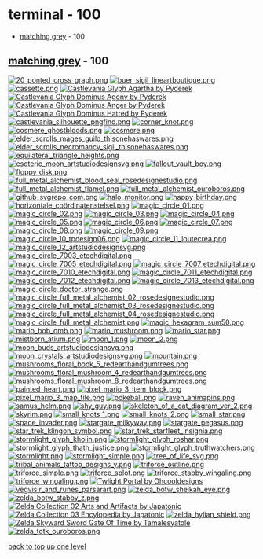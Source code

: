 # terminal - 100
- [matching grey](#matching-grey) - 100

<a id="matching-grey"></a>

## [matching grey](/terminal/matching%20grey/README.MD) - 100
[![20_ponted_cross_graph.png](/.internals/thumbnails/terminal/matching%20grey/20_ponted_cross_graph.png "20_ponted_cross_graph.png")](https://raw.githubusercontent.com/buckmanc/Wallpapers/main/terminal/matching%20grey/20_ponted_cross_graph.png)
[![buer_sigil_lineartboutique.png](/.internals/thumbnails/terminal/matching%20grey/buer_sigil_lineartboutique.png "buer_sigil_lineartboutique.png")](https://raw.githubusercontent.com/buckmanc/Wallpapers/main/terminal/matching%20grey/buer_sigil_lineartboutique.png)
[![cassette.png](/.internals/thumbnails/terminal/matching%20grey/cassette.png "cassette.png")](https://raw.githubusercontent.com/buckmanc/Wallpapers/main/terminal/matching%20grey/cassette.png)
[![Castlevania Glyph Agartha by Pyderek](/.internals/thumbnails/terminal/matching%20grey/castlevania_glyph_agartha_by_pyderek.png "Castlevania Glyph Agartha by Pyderek")](https://raw.githubusercontent.com/buckmanc/Wallpapers/main/terminal/matching%20grey/castlevania_glyph_agartha_by_pyderek.png)
[![Castlevania Glyph Dominus Agony by Pyderek](/.internals/thumbnails/terminal/matching%20grey/castlevania_glyph_dominus_agony_by_pyderek.png "Castlevania Glyph Dominus Agony by Pyderek")](https://raw.githubusercontent.com/buckmanc/Wallpapers/main/terminal/matching%20grey/castlevania_glyph_dominus_agony_by_pyderek.png)
[![Castlevania Glyph Dominus Anger by Pyderek](/.internals/thumbnails/terminal/matching%20grey/castlevania_glyph_dominus_anger_by_pyderek.png "Castlevania Glyph Dominus Anger by Pyderek")](https://raw.githubusercontent.com/buckmanc/Wallpapers/main/terminal/matching%20grey/castlevania_glyph_dominus_anger_by_pyderek.png)
[![Castlevania Glyph Dominus Hatred by Pyderek](/.internals/thumbnails/terminal/matching%20grey/castlevania_glyph_dominus_hatred_by_pyderek.png "Castlevania Glyph Dominus Hatred by Pyderek")](https://raw.githubusercontent.com/buckmanc/Wallpapers/main/terminal/matching%20grey/castlevania_glyph_dominus_hatred_by_pyderek.png)
[![castlevania_silhouette_pngfind.png](/.internals/thumbnails/terminal/matching%20grey/castlevania_silhouette_pngfind.png "castlevania_silhouette_pngfind.png")](https://raw.githubusercontent.com/buckmanc/Wallpapers/main/terminal/matching%20grey/castlevania_silhouette_pngfind.png)
[![corner_knot.png](/.internals/thumbnails/terminal/matching%20grey/corner_knot.png "corner_knot.png")](https://raw.githubusercontent.com/buckmanc/Wallpapers/main/terminal/matching%20grey/corner_knot.png)
[![cosmere_ghostbloods.png](/.internals/thumbnails/terminal/matching%20grey/cosmere_ghostbloods.png "cosmere_ghostbloods.png")](https://raw.githubusercontent.com/buckmanc/Wallpapers/main/terminal/matching%20grey/cosmere_ghostbloods.png)
[![cosmere.png](/.internals/thumbnails/terminal/matching%20grey/cosmere.png "cosmere.png")](https://raw.githubusercontent.com/buckmanc/Wallpapers/main/terminal/matching%20grey/cosmere.png)
[![elder_scrolls_mages_guild_thisonehaswares.png](/.internals/thumbnails/terminal/matching%20grey/elder_scrolls_mages_guild_thisonehaswares.png "elder_scrolls_mages_guild_thisonehaswares.png")](https://raw.githubusercontent.com/buckmanc/Wallpapers/main/terminal/matching%20grey/elder_scrolls_mages_guild_thisonehaswares.png)
[![elder_scrolls_necromancy_sigil_thisonehaswares.png](/.internals/thumbnails/terminal/matching%20grey/elder_scrolls_necromancy_sigil_thisonehaswares.png "elder_scrolls_necromancy_sigil_thisonehaswares.png")](https://raw.githubusercontent.com/buckmanc/Wallpapers/main/terminal/matching%20grey/elder_scrolls_necromancy_sigil_thisonehaswares.png)
[![equilateral_triangle_heights.png](/.internals/thumbnails/terminal/matching%20grey/equilateral_triangle_heights.png "equilateral_triangle_heights.png")](https://raw.githubusercontent.com/buckmanc/Wallpapers/main/terminal/matching%20grey/equilateral_triangle_heights.png)
[![esoteric_moon_artstudiodesignsvg.png](/.internals/thumbnails/terminal/matching%20grey/esoteric_moon_artstudiodesignsvg.png "esoteric_moon_artstudiodesignsvg.png")](https://raw.githubusercontent.com/buckmanc/Wallpapers/main/terminal/matching%20grey/esoteric_moon_artstudiodesignsvg.png)
[![fallout_vault_boy.png](/.internals/thumbnails/terminal/matching%20grey/fallout_vault_boy.png "fallout_vault_boy.png")](https://raw.githubusercontent.com/buckmanc/Wallpapers/main/terminal/matching%20grey/fallout_vault_boy.png)
[![floppy_disk.png](/.internals/thumbnails/terminal/matching%20grey/floppy_disk.png "floppy_disk.png")](https://raw.githubusercontent.com/buckmanc/Wallpapers/main/terminal/matching%20grey/floppy_disk.png)
[![full_metal_alchemist_blood_seal_rosedesignestudio.png](/.internals/thumbnails/terminal/matching%20grey/full_metal_alchemist_blood_seal_rosedesignestudio.png "full_metal_alchemist_blood_seal_rosedesignestudio.png")](https://raw.githubusercontent.com/buckmanc/Wallpapers/main/terminal/matching%20grey/full_metal_alchemist_blood_seal_rosedesignestudio.png)
[![full_metal_alchemist_flamel.png](/.internals/thumbnails/terminal/matching%20grey/full_metal_alchemist_flamel.png "full_metal_alchemist_flamel.png")](https://raw.githubusercontent.com/buckmanc/Wallpapers/main/terminal/matching%20grey/full_metal_alchemist_flamel.png)
[![full_metal_alchemist_ouroboros.png](/.internals/thumbnails/terminal/matching%20grey/full_metal_alchemist_ouroboros.png "full_metal_alchemist_ouroboros.png")](https://raw.githubusercontent.com/buckmanc/Wallpapers/main/terminal/matching%20grey/full_metal_alchemist_ouroboros.png)
[![github_svgrepo_com.png](/.internals/thumbnails/terminal/matching%20grey/github_svgrepo_com.png "github_svgrepo_com.png")](https://raw.githubusercontent.com/buckmanc/Wallpapers/main/terminal/matching%20grey/github_svgrepo_com.png)
[![halo_monitor.png](/.internals/thumbnails/terminal/matching%20grey/halo_monitor.png "halo_monitor.png")](https://raw.githubusercontent.com/buckmanc/Wallpapers/main/terminal/matching%20grey/halo_monitor.png)
[![happy_birthday.png](/.internals/thumbnails/terminal/matching%20grey/happy_birthday.png "happy_birthday.png")](https://raw.githubusercontent.com/buckmanc/Wallpapers/main/terminal/matching%20grey/happy_birthday.png)
[![horizontale_coördinatenstelsel.png](/.internals/thumbnails/terminal/matching%20grey/horizontale_coördinatenstelsel.png "horizontale_coördinatenstelsel.png")](https://raw.githubusercontent.com/buckmanc/Wallpapers/main/terminal/matching%20grey/horizontale_coördinatenstelsel.png)
[![magic_circle_01.png](/.internals/thumbnails/terminal/matching%20grey/magic_circle_01.png "magic_circle_01.png")](https://raw.githubusercontent.com/buckmanc/Wallpapers/main/terminal/matching%20grey/magic_circle_01.png)
[![magic_circle_02.png](/.internals/thumbnails/terminal/matching%20grey/magic_circle_02.png "magic_circle_02.png")](https://raw.githubusercontent.com/buckmanc/Wallpapers/main/terminal/matching%20grey/magic_circle_02.png)
[![magic_circle_03.png](/.internals/thumbnails/terminal/matching%20grey/magic_circle_03.png "magic_circle_03.png")](https://raw.githubusercontent.com/buckmanc/Wallpapers/main/terminal/matching%20grey/magic_circle_03.png)
[![magic_circle_04.png](/.internals/thumbnails/terminal/matching%20grey/magic_circle_04.png "magic_circle_04.png")](https://raw.githubusercontent.com/buckmanc/Wallpapers/main/terminal/matching%20grey/magic_circle_04.png)
[![magic_circle_05.png](/.internals/thumbnails/terminal/matching%20grey/magic_circle_05.png "magic_circle_05.png")](https://raw.githubusercontent.com/buckmanc/Wallpapers/main/terminal/matching%20grey/magic_circle_05.png)
[![magic_circle_06.png](/.internals/thumbnails/terminal/matching%20grey/magic_circle_06.png "magic_circle_06.png")](https://raw.githubusercontent.com/buckmanc/Wallpapers/main/terminal/matching%20grey/magic_circle_06.png)
[![magic_circle_07.png](/.internals/thumbnails/terminal/matching%20grey/magic_circle_07.png "magic_circle_07.png")](https://raw.githubusercontent.com/buckmanc/Wallpapers/main/terminal/matching%20grey/magic_circle_07.png)
[![magic_circle_08.png](/.internals/thumbnails/terminal/matching%20grey/magic_circle_08.png "magic_circle_08.png")](https://raw.githubusercontent.com/buckmanc/Wallpapers/main/terminal/matching%20grey/magic_circle_08.png)
[![magic_circle_09.png](/.internals/thumbnails/terminal/matching%20grey/magic_circle_09.png "magic_circle_09.png")](https://raw.githubusercontent.com/buckmanc/Wallpapers/main/terminal/matching%20grey/magic_circle_09.png)
[![magic_circle_10_tpdesign06.png](/.internals/thumbnails/terminal/matching%20grey/magic_circle_10_tpdesign06.png "magic_circle_10_tpdesign06.png")](https://raw.githubusercontent.com/buckmanc/Wallpapers/main/terminal/matching%20grey/magic_circle_10_tpdesign06.png)
[![magic_circle_11_loutecrea.png](/.internals/thumbnails/terminal/matching%20grey/magic_circle_11_loutecrea.png "magic_circle_11_loutecrea.png")](https://raw.githubusercontent.com/buckmanc/Wallpapers/main/terminal/matching%20grey/magic_circle_11_loutecrea.png)
[![magic_circle_12_artstudiodesignsvg.png](/.internals/thumbnails/terminal/matching%20grey/magic_circle_12_artstudiodesignsvg.png "magic_circle_12_artstudiodesignsvg.png")](https://raw.githubusercontent.com/buckmanc/Wallpapers/main/terminal/matching%20grey/magic_circle_12_artstudiodesignsvg.png)
[![magic_circle_7003_etechdigital.png](/.internals/thumbnails/terminal/matching%20grey/magic_circle_7003_etechdigital.png "magic_circle_7003_etechdigital.png")](https://raw.githubusercontent.com/buckmanc/Wallpapers/main/terminal/matching%20grey/magic_circle_7003_etechdigital.png)
[![magic_circle_7005_etechdigital.png](/.internals/thumbnails/terminal/matching%20grey/magic_circle_7005_etechdigital.png "magic_circle_7005_etechdigital.png")](https://raw.githubusercontent.com/buckmanc/Wallpapers/main/terminal/matching%20grey/magic_circle_7005_etechdigital.png)
[![magic_circle_7007_etechdigital.png](/.internals/thumbnails/terminal/matching%20grey/magic_circle_7007_etechdigital.png "magic_circle_7007_etechdigital.png")](https://raw.githubusercontent.com/buckmanc/Wallpapers/main/terminal/matching%20grey/magic_circle_7007_etechdigital.png)
[![magic_circle_7010_etechdigital.png](/.internals/thumbnails/terminal/matching%20grey/magic_circle_7010_etechdigital.png "magic_circle_7010_etechdigital.png")](https://raw.githubusercontent.com/buckmanc/Wallpapers/main/terminal/matching%20grey/magic_circle_7010_etechdigital.png)
[![magic_circle_7011_etechdigital.png](/.internals/thumbnails/terminal/matching%20grey/magic_circle_7011_etechdigital.png "magic_circle_7011_etechdigital.png")](https://raw.githubusercontent.com/buckmanc/Wallpapers/main/terminal/matching%20grey/magic_circle_7011_etechdigital.png)
[![magic_circle_7012_etechdigital.png](/.internals/thumbnails/terminal/matching%20grey/magic_circle_7012_etechdigital.png "magic_circle_7012_etechdigital.png")](https://raw.githubusercontent.com/buckmanc/Wallpapers/main/terminal/matching%20grey/magic_circle_7012_etechdigital.png)
[![magic_circle_7013_etechdigital.png](/.internals/thumbnails/terminal/matching%20grey/magic_circle_7013_etechdigital.png "magic_circle_7013_etechdigital.png")](https://raw.githubusercontent.com/buckmanc/Wallpapers/main/terminal/matching%20grey/magic_circle_7013_etechdigital.png)
[![magic_circle_doctor_strange.png](/.internals/thumbnails/terminal/matching%20grey/magic_circle_doctor_strange.png "magic_circle_doctor_strange.png")](https://raw.githubusercontent.com/buckmanc/Wallpapers/main/terminal/matching%20grey/magic_circle_doctor_strange.png)
[![magic_circle_full_metal_alchemist_02_rosedesignestudio.png](/.internals/thumbnails/terminal/matching%20grey/magic_circle_full_metal_alchemist_02_rosedesignestudio.png "magic_circle_full_metal_alchemist_02_rosedesignestudio.png")](https://raw.githubusercontent.com/buckmanc/Wallpapers/main/terminal/matching%20grey/magic_circle_full_metal_alchemist_02_rosedesignestudio.png)
[![magic_circle_full_metal_alchemist_03_rosedesignestudio.png](/.internals/thumbnails/terminal/matching%20grey/magic_circle_full_metal_alchemist_03_rosedesignestudio.png "magic_circle_full_metal_alchemist_03_rosedesignestudio.png")](https://raw.githubusercontent.com/buckmanc/Wallpapers/main/terminal/matching%20grey/magic_circle_full_metal_alchemist_03_rosedesignestudio.png)
[![magic_circle_full_metal_alchemist_04_rosedesignestudio.png](/.internals/thumbnails/terminal/matching%20grey/magic_circle_full_metal_alchemist_04_rosedesignestudio.png "magic_circle_full_metal_alchemist_04_rosedesignestudio.png")](https://raw.githubusercontent.com/buckmanc/Wallpapers/main/terminal/matching%20grey/magic_circle_full_metal_alchemist_04_rosedesignestudio.png)
[![magic_circle_full_metal_alchemist.png](/.internals/thumbnails/terminal/matching%20grey/magic_circle_full_metal_alchemist.png "magic_circle_full_metal_alchemist.png")](https://raw.githubusercontent.com/buckmanc/Wallpapers/main/terminal/matching%20grey/magic_circle_full_metal_alchemist.png)
[![magic_hexagram_sum50.png](/.internals/thumbnails/terminal/matching%20grey/magic_hexagram_sum50.png "magic_hexagram_sum50.png")](https://raw.githubusercontent.com/buckmanc/Wallpapers/main/terminal/matching%20grey/magic_hexagram_sum50.png)
[![mario_bob_omb.png](/.internals/thumbnails/terminal/matching%20grey/mario_bob_omb.png "mario_bob_omb.png")](https://raw.githubusercontent.com/buckmanc/Wallpapers/main/terminal/matching%20grey/mario_bob_omb.png)
[![mario_mushroom.png](/.internals/thumbnails/terminal/matching%20grey/mario_mushroom.png "mario_mushroom.png")](https://raw.githubusercontent.com/buckmanc/Wallpapers/main/terminal/matching%20grey/mario_mushroom.png)
[![mario_star.png](/.internals/thumbnails/terminal/matching%20grey/mario_star.png "mario_star.png")](https://raw.githubusercontent.com/buckmanc/Wallpapers/main/terminal/matching%20grey/mario_star.png)
[![mistborn_atium.png](/.internals/thumbnails/terminal/matching%20grey/mistborn_atium.png "mistborn_atium.png")](https://raw.githubusercontent.com/buckmanc/Wallpapers/main/terminal/matching%20grey/mistborn_atium.png)
[![moon_1.png](/.internals/thumbnails/terminal/matching%20grey/moon_1.png "moon_1.png")](https://raw.githubusercontent.com/buckmanc/Wallpapers/main/terminal/matching%20grey/moon_1.png)
[![moon_2.png](/.internals/thumbnails/terminal/matching%20grey/moon_2.png "moon_2.png")](https://raw.githubusercontent.com/buckmanc/Wallpapers/main/terminal/matching%20grey/moon_2.png)
[![moon_buds_artstudiodesignsvg.png](/.internals/thumbnails/terminal/matching%20grey/moon_buds_artstudiodesignsvg.png "moon_buds_artstudiodesignsvg.png")](https://raw.githubusercontent.com/buckmanc/Wallpapers/main/terminal/matching%20grey/moon_buds_artstudiodesignsvg.png)
[![moon_crystals_artstudiodesignsvg.png](/.internals/thumbnails/terminal/matching%20grey/moon_crystals_artstudiodesignsvg.png "moon_crystals_artstudiodesignsvg.png")](https://raw.githubusercontent.com/buckmanc/Wallpapers/main/terminal/matching%20grey/moon_crystals_artstudiodesignsvg.png)
[![mountain.png](/.internals/thumbnails/terminal/matching%20grey/mountain.png "mountain.png")](https://raw.githubusercontent.com/buckmanc/Wallpapers/main/terminal/matching%20grey/mountain.png)
[![mushrooms_floral_book_5_redearthandgumtrees.png](/.internals/thumbnails/terminal/matching%20grey/mushrooms_floral_book_5_redearthandgumtrees.png "mushrooms_floral_book_5_redearthandgumtrees.png")](https://raw.githubusercontent.com/buckmanc/Wallpapers/main/terminal/matching%20grey/mushrooms_floral_book_5_redearthandgumtrees.png)
[![mushrooms_floral_mushroom_4_redearthandgumtrees.png](/.internals/thumbnails/terminal/matching%20grey/mushrooms_floral_mushroom_4_redearthandgumtrees.png "mushrooms_floral_mushroom_4_redearthandgumtrees.png")](https://raw.githubusercontent.com/buckmanc/Wallpapers/main/terminal/matching%20grey/mushrooms_floral_mushroom_4_redearthandgumtrees.png)
[![mushrooms_floral_mushroom_8_redearthandgumtrees.png](/.internals/thumbnails/terminal/matching%20grey/mushrooms_floral_mushroom_8_redearthandgumtrees.png "mushrooms_floral_mushroom_8_redearthandgumtrees.png")](https://raw.githubusercontent.com/buckmanc/Wallpapers/main/terminal/matching%20grey/mushrooms_floral_mushroom_8_redearthandgumtrees.png)
[![painted_heart.png](/.internals/thumbnails/terminal/matching%20grey/painted_heart.png "painted_heart.png")](https://raw.githubusercontent.com/buckmanc/Wallpapers/main/terminal/matching%20grey/painted_heart.png)
[![pixel_mario_3_item_block.png](/.internals/thumbnails/terminal/matching%20grey/pixel_mario_3_item_block.png "pixel_mario_3_item_block.png")](https://raw.githubusercontent.com/buckmanc/Wallpapers/main/terminal/matching%20grey/pixel_mario_3_item_block.png)
[![pixel_mario_3_map_tile.png](/.internals/thumbnails/terminal/matching%20grey/pixel_mario_3_map_tile.png "pixel_mario_3_map_tile.png")](https://raw.githubusercontent.com/buckmanc/Wallpapers/main/terminal/matching%20grey/pixel_mario_3_map_tile.png)
[![pokeball.png](/.internals/thumbnails/terminal/matching%20grey/pokeball.png "pokeball.png")](https://raw.githubusercontent.com/buckmanc/Wallpapers/main/terminal/matching%20grey/pokeball.png)
[![raven_animapins.png](/.internals/thumbnails/terminal/matching%20grey/raven_animapins.png "raven_animapins.png")](https://raw.githubusercontent.com/buckmanc/Wallpapers/main/terminal/matching%20grey/raven_animapins.png)
[![samus_helm.png](/.internals/thumbnails/terminal/matching%20grey/samus_helm.png "samus_helm.png")](https://raw.githubusercontent.com/buckmanc/Wallpapers/main/terminal/matching%20grey/samus_helm.png)
[![shy_guy.png](/.internals/thumbnails/terminal/matching%20grey/shy_guy.png "shy_guy.png")](https://raw.githubusercontent.com/buckmanc/Wallpapers/main/terminal/matching%20grey/shy_guy.png)
[![skeleton_of_a_cat_diagram_ver_2.png](/.internals/thumbnails/terminal/matching%20grey/skeleton_of_a_cat_diagram_ver_2.png "skeleton_of_a_cat_diagram_ver_2.png")](https://raw.githubusercontent.com/buckmanc/Wallpapers/main/terminal/matching%20grey/skeleton_of_a_cat_diagram_ver_2.png)
[![skyrim.png](/.internals/thumbnails/terminal/matching%20grey/skyrim.png "skyrim.png")](https://raw.githubusercontent.com/buckmanc/Wallpapers/main/terminal/matching%20grey/skyrim.png)
[![small_knots_1.png](/.internals/thumbnails/terminal/matching%20grey/small_knots_1.png "small_knots_1.png")](https://raw.githubusercontent.com/buckmanc/Wallpapers/main/terminal/matching%20grey/small_knots_1.png)
[![small_knots_2.png](/.internals/thumbnails/terminal/matching%20grey/small_knots_2.png "small_knots_2.png")](https://raw.githubusercontent.com/buckmanc/Wallpapers/main/terminal/matching%20grey/small_knots_2.png)
[![small_star.png](/.internals/thumbnails/terminal/matching%20grey/small_star.png "small_star.png")](https://raw.githubusercontent.com/buckmanc/Wallpapers/main/terminal/matching%20grey/small_star.png)
[![space_invader.png](/.internals/thumbnails/terminal/matching%20grey/space_invader.png "space_invader.png")](https://raw.githubusercontent.com/buckmanc/Wallpapers/main/terminal/matching%20grey/space_invader.png)
[![stargate_milkyway.png](/.internals/thumbnails/terminal/matching%20grey/stargate_milkyway.png "stargate_milkyway.png")](https://raw.githubusercontent.com/buckmanc/Wallpapers/main/terminal/matching%20grey/stargate_milkyway.png)
[![stargate_pegasus.png](/.internals/thumbnails/terminal/matching%20grey/stargate_pegasus.png "stargate_pegasus.png")](https://raw.githubusercontent.com/buckmanc/Wallpapers/main/terminal/matching%20grey/stargate_pegasus.png)
[![star_trek_klingon_symbol.png](/.internals/thumbnails/terminal/matching%20grey/star_trek_klingon_symbol.png "star_trek_klingon_symbol.png")](https://raw.githubusercontent.com/buckmanc/Wallpapers/main/terminal/matching%20grey/star_trek_klingon_symbol.png)
[![star_trek_starfleet_insignia.png](/.internals/thumbnails/terminal/matching%20grey/star_trek_starfleet_insignia.png "star_trek_starfleet_insignia.png")](https://raw.githubusercontent.com/buckmanc/Wallpapers/main/terminal/matching%20grey/star_trek_starfleet_insignia.png)
[![stormlight_glyph_kholin.png](/.internals/thumbnails/terminal/matching%20grey/stormlight_glyph_kholin.png "stormlight_glyph_kholin.png")](https://raw.githubusercontent.com/buckmanc/Wallpapers/main/terminal/matching%20grey/stormlight_glyph_kholin.png)
[![stormlight_glyph_roshar.png](/.internals/thumbnails/terminal/matching%20grey/stormlight_glyph_roshar.png "stormlight_glyph_roshar.png")](https://raw.githubusercontent.com/buckmanc/Wallpapers/main/terminal/matching%20grey/stormlight_glyph_roshar.png)
[![stormlight_glyph_thath_justice.png](/.internals/thumbnails/terminal/matching%20grey/stormlight_glyph_thath_justice.png "stormlight_glyph_thath_justice.png")](https://raw.githubusercontent.com/buckmanc/Wallpapers/main/terminal/matching%20grey/stormlight_glyph_thath_justice.png)
[![stormlight_glyph_truthwatchers.png](/.internals/thumbnails/terminal/matching%20grey/stormlight_glyph_truthwatchers.png "stormlight_glyph_truthwatchers.png")](https://raw.githubusercontent.com/buckmanc/Wallpapers/main/terminal/matching%20grey/stormlight_glyph_truthwatchers.png)
[![stormlight.png](/.internals/thumbnails/terminal/matching%20grey/stormlight.png "stormlight.png")](https://raw.githubusercontent.com/buckmanc/Wallpapers/main/terminal/matching%20grey/stormlight.png)
[![stormlight_simple.png](/.internals/thumbnails/terminal/matching%20grey/stormlight_simple.png "stormlight_simple.png")](https://raw.githubusercontent.com/buckmanc/Wallpapers/main/terminal/matching%20grey/stormlight_simple.png)
[![tree_of_life_svg.png](/.internals/thumbnails/terminal/matching%20grey/tree_of_life_svg.png "tree_of_life_svg.png")](https://raw.githubusercontent.com/buckmanc/Wallpapers/main/terminal/matching%20grey/tree_of_life_svg.png)
[![tribal_animals_tattoo_designs_y.png](/.internals/thumbnails/terminal/matching%20grey/tribal_animals_tattoo_designs_y.png "tribal_animals_tattoo_designs_y.png")](https://raw.githubusercontent.com/buckmanc/Wallpapers/main/terminal/matching%20grey/tribal_animals_tattoo_designs_y.png)
[![triforce_outline.png](/.internals/thumbnails/terminal/matching%20grey/triforce_outline.png "triforce_outline.png")](https://raw.githubusercontent.com/buckmanc/Wallpapers/main/terminal/matching%20grey/triforce_outline.png)
[![triforce_simple.png](/.internals/thumbnails/terminal/matching%20grey/triforce_simple.png "triforce_simple.png")](https://raw.githubusercontent.com/buckmanc/Wallpapers/main/terminal/matching%20grey/triforce_simple.png)
[![triforce_splot.png](/.internals/thumbnails/terminal/matching%20grey/triforce_splot.png "triforce_splot.png")](https://raw.githubusercontent.com/buckmanc/Wallpapers/main/terminal/matching%20grey/triforce_splot.png)
[![triforce_stabby_wingaling.png](/.internals/thumbnails/terminal/matching%20grey/triforce_stabby_wingaling.png "triforce_stabby_wingaling.png")](https://raw.githubusercontent.com/buckmanc/Wallpapers/main/terminal/matching%20grey/triforce_stabby_wingaling.png)
[![triforce_wingaling.png](/.internals/thumbnails/terminal/matching%20grey/triforce_wingaling.png "triforce_wingaling.png")](https://raw.githubusercontent.com/buckmanc/Wallpapers/main/terminal/matching%20grey/triforce_wingaling.png)
[![Twlight Portal by Ohcooldesigns](/.internals/thumbnails/terminal/matching%20grey/twlight_portal_by_ohcooldesigns.png "Twlight Portal by Ohcooldesigns")](https://raw.githubusercontent.com/buckmanc/Wallpapers/main/terminal/matching%20grey/twlight_portal_by_ohcooldesigns.png)
[![vegvisir_and_runes_parsarart.png](/.internals/thumbnails/terminal/matching%20grey/vegvisir_and_runes_parsarart.png "vegvisir_and_runes_parsarart.png")](https://raw.githubusercontent.com/buckmanc/Wallpapers/main/terminal/matching%20grey/vegvisir_and_runes_parsarart.png)
[![zelda_botw_sheikah_eye.png](/.internals/thumbnails/terminal/matching%20grey/zelda_botw_sheikah_eye.png "zelda_botw_sheikah_eye.png")](https://raw.githubusercontent.com/buckmanc/Wallpapers/main/terminal/matching%20grey/zelda_botw_sheikah_eye.png)
[![zelda_botw_stabby_z.png](/.internals/thumbnails/terminal/matching%20grey/zelda_botw_stabby_z.png "zelda_botw_stabby_z.png")](https://raw.githubusercontent.com/buckmanc/Wallpapers/main/terminal/matching%20grey/zelda_botw_stabby_z.png)
[![Zelda Collection 02 Arts and Artifacts by Japatonic](/.internals/thumbnails/terminal/matching%20grey/zelda_collection_02_arts_and_artifacts_by_japatonic.png "Zelda Collection 02 Arts and Artifacts by Japatonic")](https://raw.githubusercontent.com/buckmanc/Wallpapers/main/terminal/matching%20grey/zelda_collection_02_arts_and_artifacts_by_japatonic.png)
[![Zelda Collection 03 Encylopedia by Japatonic](/.internals/thumbnails/terminal/matching%20grey/zelda_collection_03_encylopedia_by_japatonic.png "Zelda Collection 03 Encylopedia by Japatonic")](https://raw.githubusercontent.com/buckmanc/Wallpapers/main/terminal/matching%20grey/zelda_collection_03_encylopedia_by_japatonic.png)
[![zelda_hylian_shield.png](/.internals/thumbnails/terminal/matching%20grey/zelda_hylian_shield.png "zelda_hylian_shield.png")](https://raw.githubusercontent.com/buckmanc/Wallpapers/main/terminal/matching%20grey/zelda_hylian_shield.png)
[![Zelda Skyward Sword Gate Of Time by Tamalesyatole](/.internals/thumbnails/terminal/matching%20grey/zelda_skyward_sword_gate_of_time_by_tamalesyatole.png "Zelda Skyward Sword Gate Of Time by Tamalesyatole")](https://raw.githubusercontent.com/buckmanc/Wallpapers/main/terminal/matching%20grey/zelda_skyward_sword_gate_of_time_by_tamalesyatole.png)
[![zelda_totk_ouroboros.png](/.internals/thumbnails/terminal/matching%20grey/zelda_totk_ouroboros.png "zelda_totk_ouroboros.png")](https://raw.githubusercontent.com/buckmanc/Wallpapers/main/terminal/matching%20grey/zelda_totk_ouroboros.png)


[back to top](#)
[up one level](/README.MD)
